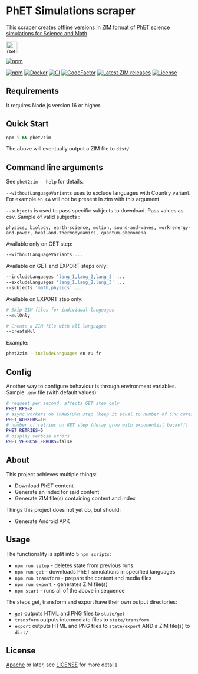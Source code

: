 # PhET Simulations scraper

This scraper creates offline versions in [ZIM
format](https://openzim.org) of [PhET science
simulations for Science and Math](https://phet.colorado.edu).

<a href="https://play.google.com/store/apps/details?id=org.kiwix.kiwixcustomphet" target="_blank" align="left">
  <img src="https://play.google.com/intl/en/badges/images/badge_new.png" alt="Get it on Google Play" height="30" />
</a>

[![npm](https://nodei.co/npm/phetscraper.png)](https://www.npmjs.com/package/phetscraper)

[![npm](https://img.shields.io/npm/v/phetscraper.svg)](https://www.npmjs.com/package/phetscraper)
[![Docker](https://ghcr-badge.egpl.dev/openzim/phet/latest_tag?label=docker)](https://ghcr.io/openzim/phet)
[![CI](https://github.com/openzim/phet/actions/workflows/ci.yml/badge.svg)](https://github.com/openzim/phet/actions/workflows/ci.yml)
[![CodeFactor](https://www.codefactor.io/repository/github/openzim/phet/badge)](https://www.codefactor.io/repository/github/openzim/phet)
[![Latest ZIM releases](https://img.shields.io/badge/latest-ZIM-%23ff4365)](https://download.kiwix.org/zim/phet/)
[![License](https://img.shields.io/npm/l/phetscraper.svg)](LICENSE)

## Requirements

It requires Node.js version 16 or higher.

## Quick Start

```bash
npm i && phet2zim
```

The above will eventually output a ZIM file to ```dist/```

## Command line arguments

See `phet2zim --help` for details.

`--withoutLanguageVariants` uses to exclude languages with Country variant. For example `en_CA` will not be present in zim with this argument.

`--subjects` is used to pass specific subjects to download. Pass values as csv. Sample of valid subjects : 
```
physics, biology, earth-science, motion, sound-and-waves, work-energy-and-power, heat-and-thermodynamics, quantum-phenomena
```

Available only on GET step:
```bash
--withoutLanguageVariants ...
```

Available on GET and EXPORT steps only:
```bash
--includeLanguages 'lang_1,lang_2,lang_3' ...
--excludeLanguages 'lang_1,lang_2,lang_3' ...
--subjects 'math,physics' ...
```

Available on EXPORT step only:
```bash
# Skip ZIM files for individual languages
--mulOnly

# Create a ZIM file with all languages
--createMul
```

Example:
```bash
phet2zim --includeLanguages en ru fr
```

## Config

Another way to configure behaviour is through environment variables. Sample `.env` file (with default values):
```bash
# request per second, affects GET step only
PHET_RPS=8
# async workers on TRANSFORM step (keep it equal to number of CPU cores)
PHET_WORKERS=10
# number of retries on GET step (delay grow with exponential backoff)
PHET_RETRIES=5
# display verbose errors
PHET_VERBOSE_ERRORS=false
```

## About

This project achieves multiple things:
* Download PhET content
* Generate an Index for said content
* Generate ZIM file(s) containing content and index

Things this project does not yet do, but should:
* Generate Android APK

## Usage

The functionality is split into 5 ```npm scripts```:
* ```npm run setup``` - deletes state from previous runs
* ```npm run get``` - downloads PhET simulations in specified languages
* ```npm run transform``` - prepare the content and media files
* ```npm run export``` - generates ZIM file(s)
* ```npm start``` - runs all of the above in sequence

The steps get, transform and export have their own output directories:
* ```get``` outputs HTML and PNG files to ```state/get```
* ```transform``` outputs intermediate files to ```state/transform```
* ```export``` outputs HTML and PNG files to ```state/export``` AND a ZIM file(s) to ```dist/```

License
-------

[Apache](https://www.apache.org/licenses/LICENSE-2.0) or later, see
[LICENSE](LICENSE) for more details.
